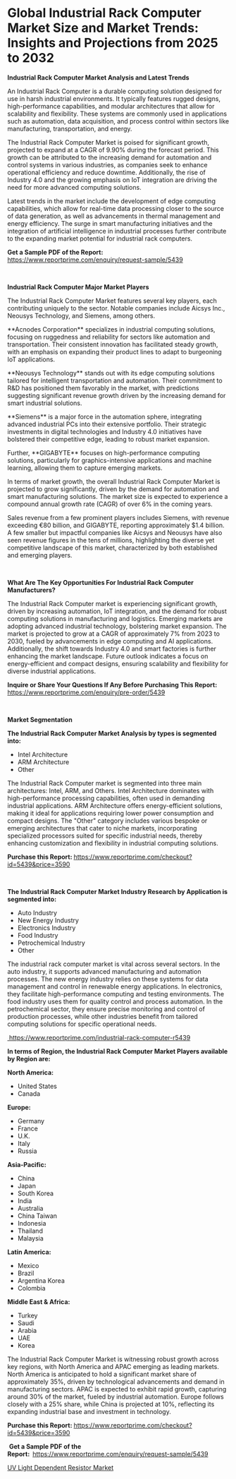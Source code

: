 <p><h1>Global Industrial Rack Computer Market Size and Market Trends: Insights and Projections from 2025 to 2032</h1></p><p><strong>Industrial Rack Computer Market Analysis and Latest Trends</strong></p>
<p><p>An Industrial Rack Computer is a durable computing solution designed for use in harsh industrial environments. It typically features rugged designs, high-performance capabilities, and modular architectures that allow for scalability and flexibility. These systems are commonly used in applications such as automation, data acquisition, and process control within sectors like manufacturing, transportation, and energy.</p><p>The Industrial Rack Computer Market is poised for significant growth, projected to expand at a CAGR of 9.90% during the forecast period. This growth can be attributed to the increasing demand for automation and control systems in various industries, as companies seek to enhance operational efficiency and reduce downtime. Additionally, the rise of Industry 4.0 and the growing emphasis on IoT integration are driving the need for more advanced computing solutions.</p><p>Latest trends in the market include the development of edge computing capabilities, which allow for real-time data processing closer to the source of data generation, as well as advancements in thermal management and energy efficiency. The surge in smart manufacturing initiatives and the integration of artificial intelligence in industrial processes further contribute to the expanding market potential for industrial rack computers.</p></p>
<p><strong>Get a Sample PDF of the Report:&nbsp;</strong> <a href="https://www.reportprime.com/enquiry/request-sample/5439?utm_campaign=3017&utm_medium=2&utm_source=Github&utm_content=ia&utm_term=19032025&utm_id=industrial-rack-computer">https://www.reportprime.com/enquiry/request-sample/5439</a></p>
<p>&nbsp;</p>
<p><strong>Industrial Rack Computer Major Market Players</strong></p>
<p><p>The Industrial Rack Computer Market features several key players, each contributing uniquely to the sector. Notable companies include Aicsys Inc., Neousys Technology, and Siemens, among others.</p><p>**Acnodes Corporation** specializes in industrial computing solutions, focusing on ruggedness and reliability for sectors like automation and transportation. Their consistent innovation has facilitated steady growth, with an emphasis on expanding their product lines to adapt to burgeoning IoT applications.</p><p>**Neousys Technology** stands out with its edge computing solutions tailored for intelligent transportation and automation. Their commitment to R&D has positioned them favorably in the market, with predictions suggesting significant revenue growth driven by the increasing demand for smart industrial solutions.</p><p>**Siemens** is a major force in the automation sphere, integrating advanced industrial PCs into their extensive portfolio. Their strategic investments in digital technologies and Industry 4.0 initiatives have bolstered their competitive edge, leading to robust market expansion.</p><p>Further, **GIGABYTE** focuses on high-performance computing solutions, particularly for graphics-intensive applications and machine learning, allowing them to capture emerging markets. </p><p>In terms of market growth, the overall Industrial Rack Computer Market is projected to grow significantly, driven by the demand for automation and smart manufacturing solutions. The market size is expected to experience a compound annual growth rate (CAGR) of over 6% in the coming years.</p><p>Sales revenue from a few prominent players includes Siemens, with revenue exceeding €80 billion, and GIGABYTE, reporting approximately $1.4 billion. A few smaller but impactful companies like Aicsys and Neousys have also seen revenue figures in the tens of millions, highlighting the diverse yet competitive landscape of this market, characterized by both established and emerging players.</p></p>
<p>&nbsp;</p>
<p><strong>What Are The Key Opportunities For Industrial Rack Computer Manufacturers?</strong></p>
<p><p>The Industrial Rack Computer market is experiencing significant growth, driven by increasing automation, IoT integration, and the demand for robust computing solutions in manufacturing and logistics. Emerging markets are adopting advanced industrial technology, bolstering market expansion. The market is projected to grow at a CAGR of approximately 7% from 2023 to 2030, fueled by advancements in edge computing and AI applications. Additionally, the shift towards Industry 4.0 and smart factories is further enhancing the market landscape. Future outlook indicates a focus on energy-efficient and compact designs, ensuring scalability and flexibility for diverse industrial applications.</p></p>
<p><strong>Inquire or Share Your Questions If Any Before Purchasing This Report:</strong> <a href="https://www.reportprime.com/enquiry/pre-order/5439?utm_campaign=3017&utm_medium=2&utm_source=Github&utm_content=ia&utm_term=19032025&utm_id=industrial-rack-computer">https://www.reportprime.com/enquiry/pre-order/5439</a></p>
<p>&nbsp;</p>
<p><strong>Market Segmentation</strong></p>
<p><strong>The Industrial Rack Computer Market Analysis by types is segmented into:</strong></p>
<p><ul><li>Intel Architecture</li><li>ARM Architecture</li><li>Other</li></ul></p>
<p><p>The Industrial Rack Computer market is segmented into three main architectures: Intel, ARM, and Others. Intel Architecture dominates with high-performance processing capabilities, often used in demanding industrial applications. ARM Architecture offers energy-efficient solutions, making it ideal for applications requiring lower power consumption and compact designs. The "Other" category includes various bespoke or emerging architectures that cater to niche markets, incorporating specialized processors suited for specific industrial needs, thereby enhancing customization and flexibility in industrial computing solutions.</p></p>
<p><strong>Purchase this Report:&nbsp;</strong><a href="https://www.reportprime.com/checkout?id=5439&price=3590&utm_campaign=3017&utm_medium=2&utm_source=Github&utm_content=ia&utm_term=19032025&utm_id=industrial-rack-computer">https://www.reportprime.com/checkout?id=5439&price=3590</a></p>
<p>&nbsp;</p>
<p><strong>The Industrial Rack Computer Market Industry Research by Application is segmented into:</strong></p>
<p><ul><li>Auto Industry</li><li>New Energy Industry</li><li>Electronics Industry</li><li>Food Industry</li><li>Petrochemical Industry</li><li>Other</li></ul></p>
<p><p>The industrial rack computer market is vital across several sectors. In the auto industry, it supports advanced manufacturing and automation processes. The new energy industry relies on these systems for data management and control in renewable energy applications. In electronics, they facilitate high-performance computing and testing environments. The food industry uses them for quality control and process automation. In the petrochemical sector, they ensure precise monitoring and control of production processes, while other industries benefit from tailored computing solutions for specific operational needs.</p></p>
<p><a href="https://www.reportprime.com/industrial-rack-computer-r5439?utm_campaign=3017&utm_medium=2&utm_source=Github&utm_content=ia&utm_term=19032025&utm_id=industrial-rack-computer">&nbsp;https://www.reportprime.com/industrial-rack-computer-r5439</a></p>
<p><strong>In terms of Region, the Industrial Rack Computer Market Players available by Region are:</strong></p>
<p>
    <p> <strong> North America: </strong>
        <ul>
            <li>United States</li>
            <li>Canada</li>
        </ul>
        </p> 
    <p> <strong> Europe: </strong>
        <ul>
            <li>Germany</li>
            <li>France</li>
            <li>U.K.</li>
            <li>Italy</li>
            <li>Russia</li>
        </ul>
        </p> 
    <p> <strong> Asia-Pacific: </strong>
        <ul>
            <li>China</li>
            <li>Japan</li>
            <li>South Korea</li>
            <li>India</li>
            <li>Australia</li>
            <li>China Taiwan</li>
            <li>Indonesia</li>
            <li>Thailand</li>
            <li>Malaysia</li>
        </ul>
        </p> 
    <p> <strong> Latin America: </strong>
        <ul>
            <li>Mexico</li>
            <li>Brazil</li>
            <li>Argentina Korea</li>
            <li>Colombia</li>
        </ul>
        </p> 
    <p> <strong> Middle East & Africa: </strong>
        <ul>
            <li>Turkey</li>
            <li>Saudi</li>
            <li>Arabia</li>
            <li>UAE</li>
            <li>Korea</li>
        </ul>
    </p>
    </p>
<p><p>The Industrial Rack Computer Market is witnessing robust growth across key regions, with North America and APAC emerging as leading markets. North America is anticipated to hold a significant market share of approximately 35%, driven by technological advancements and demand in manufacturing sectors. APAC is expected to exhibit rapid growth, capturing around 30% of the market, fueled by industrial automation. Europe follows closely with a 25% share, while China is projected at 10%, reflecting its expanding industrial base and investment in technology.</p></p>
<p><strong>Purchase this Report: </strong><a href="https://www.reportprime.com/checkout?id=5439&price=3590&utm_campaign=3017&utm_medium=2&utm_source=Github&utm_content=ia&utm_term=19032025&utm_id=industrial-rack-computer">https://www.reportprime.com/checkout?id=5439&price=3590</a></p>
<p>&nbsp;<strong>Get a Sample PDF of the Report:&nbsp;&nbsp;</strong><a href="https://www.reportprime.com/enquiry/request-sample/5439?utm_campaign=3017&utm_medium=2&utm_source=Github&utm_content=ia&utm_term=19032025&utm_id=industrial-rack-computer">https://www.reportprime.com/enquiry/request-sample/5439</a></p>
<p><strong></strong></p>
<p><p><a href="https://github.com/penecorodz74/Market-Research-Report-List-1/blob/main/uv-light-dependent-resistor-market.md?utm_campaign=3017&utm_medium=2&utm_source=Github&utm_content=ia&utm_term=19032025&utm_id=industrial-rack-computer">UV Light Dependent Resistor Market</a></p></p>